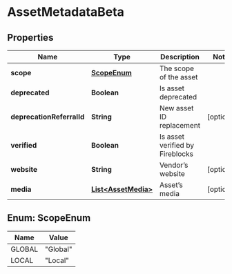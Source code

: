

# AssetMetadataBeta


## Properties

| Name | Type | Description | Notes |
|------------ | ------------- | ------------- | -------------|
|**scope** | [**ScopeEnum**](#ScopeEnum) | The scope of the asset |  |
|**deprecated** | **Boolean** | Is asset deprecated |  |
|**deprecationReferralId** | **String** | New asset ID replacement |  [optional] |
|**verified** | **Boolean** | Is asset verified by Fireblocks |  |
|**website** | **String** | Vendor’s website |  [optional] |
|**media** | [**List&lt;AssetMedia&gt;**](AssetMedia.md) | Asset’s media |  [optional] |



## Enum: ScopeEnum

| Name | Value |
|---- | -----|
| GLOBAL | &quot;Global&quot; |
| LOCAL | &quot;Local&quot; |



